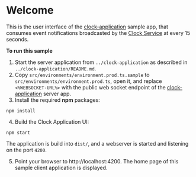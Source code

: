 # Welcome

This is the user interface of the [clock-application](../clock-application) sample app, that consumes event notifications broadcasted by the [Clock Service](https://developer.fusionfabric.cloud/api/clock-v1-5ce28ddc-dbbc-11e9-9d36-2a2ae2dbcce4/docs) at every 15 seconds.

**To run this sample**


1. Start the server application from `../clock-application` as described in `../clock-application/README.md`.
2. Copy `src/environments/environment.prod.ts.sample` to `src/environments/environment.prod.ts`, open it, and replace `<%WEBSOCKET-URL%>` with the public web socket endpoint of the [clock-application](../clock-application) server app.
3. Install the required **npm** packages: 

```
npm install
```
4. Build the Clock Application UI:

```
npm start
```
The application is build into `dist/`, and a webserver is started and listening on the port `4200`.

5. Point your browser to http://localhost:4200. The home page of this sample client application is displayed.
